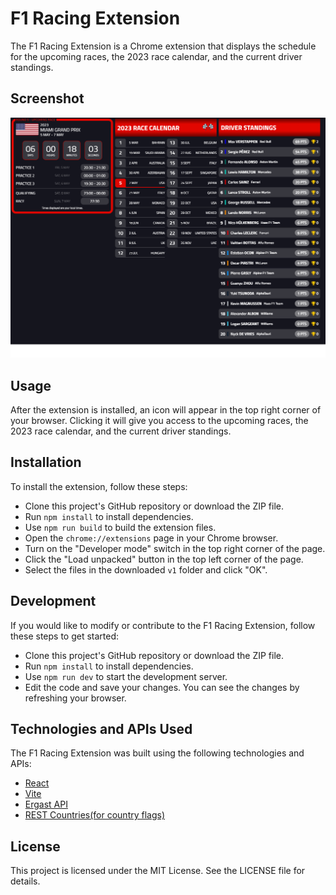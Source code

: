 # F1 Racing Extension

The F1 Racing Extension is a Chrome extension that displays the schedule for the upcoming races, the 2023 race calendar, and the current driver standings.

## Screenshot

![Screenshot of F1 Racing Extension](./v1/screenshot.png "F1 Racing Extension")

## Usage

After the extension is installed, an icon will appear in the top right corner of your browser. Clicking it will give you access to the upcoming races, the 2023 race calendar, and the current driver standings.

## Installation

To install the extension, follow these steps:

- Clone this project's GitHub repository or download the ZIP file.
- Run `npm install` to install dependencies.
- Use `npm run build` to build the extension files.
- Open the `chrome://extensions` page in your Chrome browser.
- Turn on the "Developer mode" switch in the top right corner of the page.
- Click the "Load unpacked" button in the top left corner of the page.
- Select the files in the downloaded `v1` folder and click "OK".

## Development

If you would like to modify or contribute to the F1 Racing Extension, follow these steps to get started:

- Clone this project's GitHub repository or download the ZIP file.
- Run `npm install` to install dependencies.
- Use `npm run dev` to start the development server.
- Edit the code and save your changes. You can see the changes by refreshing your browser.

## Technologies and APIs Used

The F1 Racing Extension was built using the following technologies and APIs:

- [React](https://react.dev/)
- [Vite](https://vitejs.dev/)
- [Ergast API](http://ergast.com/mrd/)
- [REST Countries(for country flags)](https://restcountries.com/)

## License

This project is licensed under the MIT License. See the LICENSE file for details.
